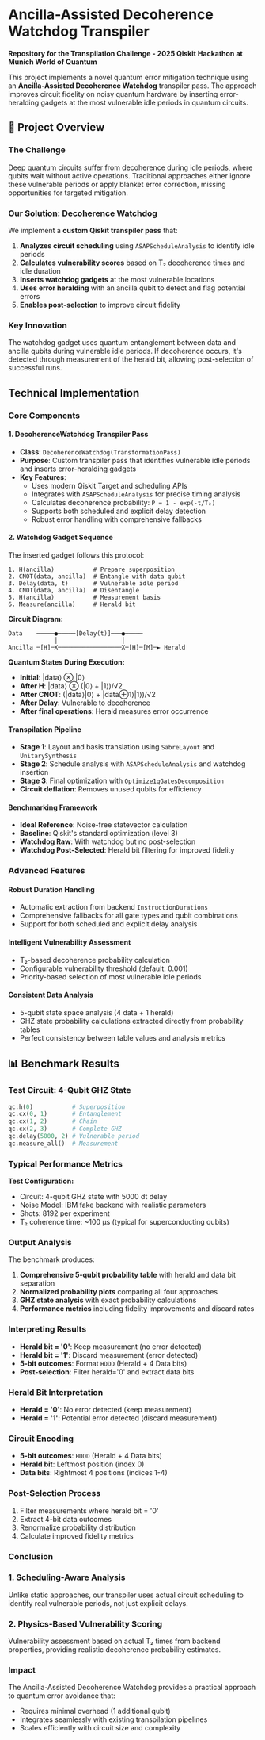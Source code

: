 # Ancilla-Assisted Decoherence Watchdog Transpiler

**Repository for the Transpilation Challenge - 2025 Qiskit Hackathon at Munich World of Quantum**

This project implements a novel quantum error mitigation technique using an **Ancilla-Assisted Decoherence Watchdog** transpiler pass. The approach improves circuit fidelity on noisy quantum hardware by inserting error-heralding gadgets at the most vulnerable idle periods in quantum circuits.

## 🎯 Project Overview

### The Challenge
Deep quantum circuits suffer from decoherence during idle periods, where qubits wait without active operations. Traditional approaches either ignore these vulnerable periods or apply blanket error correction, missing opportunities for targeted mitigation.

### Our Solution: Decoherence Watchdog
We implement a **custom Qiskit transpiler pass** that:

1. **Analyzes circuit scheduling** using `ASAPScheduleAnalysis` to identify idle periods
2. **Calculates vulnerability scores** based on T₂ decoherence times and idle duration
3. **Inserts watchdog gadgets** at the most vulnerable locations
4. **Uses error heralding** with an ancilla qubit to detect and flag potential errors
5. **Enables post-selection** to improve circuit fidelity

### Key Innovation
The watchdog gadget uses quantum entanglement between data and ancilla qubits during vulnerable idle periods. If decoherence occurs, it's detected through measurement of the herald bit, allowing post-selection of successful runs.

## Technical Implementation

### Core Components

#### 1. DecoherenceWatchdog Transpiler Pass
- **Class**: `DecoherenceWatchdog(TransformationPass)`
- **Purpose**: Custom transpiler pass that identifies vulnerable idle periods and inserts error-heralding gadgets
- **Key Features**:
  - Uses modern Qiskit Target and scheduling APIs
  - Integrates with `ASAPScheduleAnalysis` for precise timing analysis
  - Calculates decoherence probability: `P = 1 - exp(-t/T₂)`
  - Supports both scheduled and explicit delay detection
  - Robust error handling with comprehensive fallbacks

#### 2. Watchdog Gadget Sequence
The inserted gadget follows this protocol:
```
1. H(ancilla)           # Prepare superposition
2. CNOT(data, ancilla)  # Entangle with data qubit
3. Delay(data, t)       # Vulnerable idle period
4. CNOT(data, ancilla)  # Disentangle
5. H(ancilla)           # Measurement basis
6. Measure(ancilla)     # Herald bit
```

**Circuit Diagram:**
```
Data    ─────●─────[Delay(t)]───●─────
             │                  │
Ancilla ─[H]─X──────────────────X─[H]─[M]─► Herald
```

**Quantum States During Execution:**
- **Initial**: |data⟩ ⊗ |0⟩
- **After H**: |data⟩ ⊗ (|0⟩ + |1⟩)/√2
- **After CNOT**: (|data⟩|0⟩ + |data⊕1⟩|1⟩)/√2
- **After Delay**: Vulnerable to decoherence
- **After final operations**: Herald measures error occurrence

#### Transpilation Pipeline
- **Stage 1**: Layout and basis translation using `SabreLayout` and `UnitarySynthesis`
- **Stage 2**: Schedule analysis with `ASAPScheduleAnalysis` and watchdog insertion
- **Stage 3**: Final optimization with `Optimize1qGatesDecomposition`
- **Circuit deflation**: Removes unused qubits for efficiency

####  Benchmarking Framework
- **Ideal Reference**: Noise-free statevector calculation
- **Baseline**: Qiskit's standard optimization (level 3)
- **Watchdog Raw**: With watchdog but no post-selection
- **Watchdog Post-Selected**: Herald bit filtering for improved fidelity

### Advanced Features

#### Robust Duration Handling
- Automatic extraction from backend `InstructionDurations`
- Comprehensive fallbacks for all gate types and qubit combinations
- Support for both scheduled and explicit delay analysis

#### Intelligent Vulnerability Assessment
- T₂-based decoherence probability calculation
- Configurable vulnerability threshold (default: 0.001)
- Priority-based selection of most vulnerable idle periods

#### Consistent Data Analysis
- 5-qubit state space analysis (4 data + 1 herald)
- GHZ state probability calculations extracted directly from probability tables
- Perfect consistency between table values and analysis metrics

## 📊 Benchmark Results

### Test Circuit: 4-Qubit GHZ State
```python
qc.h(0)           # Superposition
qc.cx(0, 1)       # Entanglement
qc.cx(1, 2)       # Chain
qc.cx(2, 3)       # Complete GHZ
qc.delay(5000, 2) # Vulnerable period
qc.measure_all()  # Measurement
```

### Typical Performance Metrics
**Test Configuration:**
- Circuit: 4-qubit GHZ state with 5000 dt delay
- Noise Model: IBM fake backend with realistic parameters
- Shots: 8192 per experiment
- T₂ coherence time: ~100 μs (typical for superconducting qubits)

### Output Analysis
The benchmark produces:
1. **Comprehensive 5-qubit probability table** with herald and data bit separation
2. **Normalized probability plots** comparing all four approaches
3. **GHZ state analysis** with exact probability calculations
4. **Performance metrics** including fidelity improvements and discard rates

### Interpreting Results
- **Herald bit = '0'**: Keep measurement (no error detected)
- **Herald bit = '1'**: Discard measurement (error detected)
- **5-bit outcomes**: Format `HDDD` (Herald + 4 Data bits)
- **Post-selection**: Filter herald='0' and extract data bits

### Herald Bit Interpretation
- **Herald = '0'**: No error detected (keep measurement)
- **Herald = '1'**: Potential error detected (discard measurement)

### Circuit Encoding
- **5-bit outcomes**: `HDDD` (Herald + 4 Data bits)
- **Herald bit**: Leftmost position (index 0)
- **Data bits**: Rightmost 4 positions (indices 1-4)

### Post-Selection Process
1. Filter measurements where herald bit = '0'
2. Extract 4-bit data outcomes
3. Renormalize probability distribution
4. Calculate improved fidelity metrics

### Conclusion

### 1. Scheduling-Aware Analysis
Unlike static approaches, our transpiler uses actual circuit scheduling to identify real vulnerable periods, not just explicit delays.

### 2. Physics-Based Vulnerability Scoring
Vulnerability assessment based on actual T₂ times from backend properties, providing realistic decoherence probability estimates.

### Impact
The Ancilla-Assisted Decoherence Watchdog provides a practical approach to quantum error avoidance that:
- Requires minimal overhead (1 additional qubit)
- Integrates seamlessly with existing transpilation pipelines
- Scales efficiently with circuit size and complexity
